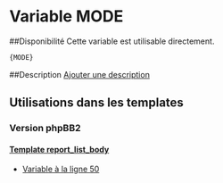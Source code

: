 # Variable MODE

##Disponibilité
Cette variable est utilisable directement.

```html
{MODE}
```

##Description
[Ajouter une description](https://fa-tvars.appspot.com/var/MODE)

## Utilisations dans les templates

### Version phpBB2

#### [Template report_list_body](subsilver/report_list_body.md#readme)
* [Variable &agrave; la ligne 50](../subsilver/report_list_body.tpl#L50)